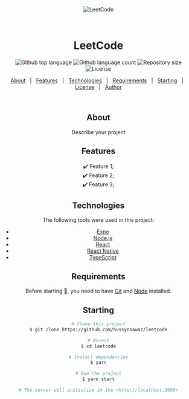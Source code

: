 <div align="center" id="top"> 
 <div align="center" id="top"> 
  <img src="https://cdn.iconscout.com/icon/free/png-256/free-leetcode-3521542-2944960.png" alt="LeetCode" style="max-width: 100%; height: auto;" />
  
  &#xa0;
</div>

<h1 align="center">LeetCode</h1>

<p align="center">
  <img alt="Github top language" src="https://img.shields.io/github/languages/top/hussynnawaz/leetcode?color=56BEB8">

  <img alt="Github language count" src="https://img.shields.io/github/languages/count/hussynnawaz/leetcode?color=56BEB8">

  <img alt="Repository size" src="https://img.shields.io/github/repo-size/hussynnawaz/leetcode?color=56BEB8">

  <img alt="License" src="https://img.shields.io/github/license/hussynnawaz/leetcode?color=56BEB8">

  <!-- <img alt="Github issues" src="https://img.shields.io/github/issues/hussynnawaz/leetcode?color=56BEB8" /> -->

  <!-- <img alt="Github forks" src="https://img.shields.io/github/forks/hussynnawaz/leetcode?color=56BEB8" /> -->

  <!-- <img alt="Github stars" src="https://img.shields.io/github/stars/hussynnawaz/leetcode?color=56BEB8" /> -->
</p>

<!-- Status -->

<!-- <h4 align="center"> 
	🚧  LeetCode 🚀 Under construction...  🚧
</h4> 

<hr> -->

<p align="center">
  <a href="#dart-about">About</a> &#xa0; | &#xa0; 
  <a href="#sparkles-features">Features</a> &#xa0; | &#xa0;
  <a href="#rocket-technologies">Technologies</a> &#xa0; | &#xa0;
  <a href="#white_check_mark-requirements">Requirements</a> &#xa0; | &#xa0;
  <a href="#checkered_flag-starting">Starting</a> &#xa0; | &#xa0;
  <a href="#memo-license">License</a> &#xa0; | &#xa0;
  <a href="https://github.com/hussynnawaz" target="_blank">Author</a>
</p>

<br>

## About ##

Describe your project

##  Features ##

:heavy_check_mark: Feature 1;\
:heavy_check_mark: Feature 2;\
:heavy_check_mark: Feature 3;

##  Technologies ##

The following tools were used in this project:

- [Expo](https://expo.io/)
- [Node.js](https://nodejs.org/en/)
- [React](https://pt-br.reactjs.org/)
- [React Native](https://reactnative.dev/)
- [TypeScript](https://www.typescriptlang.org/)

##  Requirements ##

Before starting :checkered_flag:, you need to have [Git](https://git-scm.com) and [Node](https://nodejs.org/en/) installed.

##  Starting ##

```bash
# Clone this project
$ git clone https://github.com/hussynnawaz/leetcode

# Access
$ cd leetcode

# Install dependencies
$ yarn

# Run the project
$ yarn start

# The server will initialize in the <http://localhost:3000>
